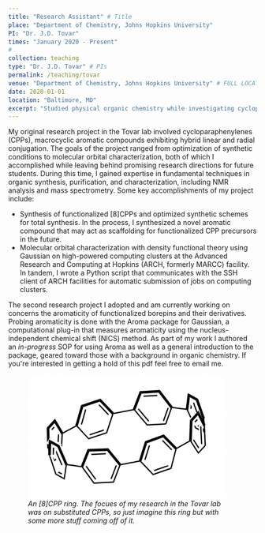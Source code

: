 ```yaml
---
title: "Research Assistant" # Title
place: "Department of Chemistry, Johns Hopkins University"
PI: "Dr. J.D. Tovar"
times: "January 2020 - Present"
#
collection: teaching
type: "Dr. J.D. Tovar" # PIs
permalink: /teaching/tovar
venue: "Department of Chemistry, Johns Hopkins University" # FULL LOCATION
date: 2020-01-01
location: "Baltimore, MD"
excerpt: "Studied physical organic chemistry while investigating cycloparaphenylenes (CPPs), macrocyclic aromatic compounds exhibiting hybrid linear and radial conjugation, and borepins, boron-containing heterocycles with interesting (anti)aromatic properties."
---
```


My original research project in the Tovar lab involved cycloparaphenylenes (CPPs), macrocyclic aromatic compounds exhibiting hybrid linear and radial conjugation. The goals of the project ranged from optimization of synthetic conditions to molecular orbital characterization, both of which I accomplished while leaving behind promising research directions for future students. During this time, I gained expertise in fundamental techniques in organic synthesis, purification, and characterization, including NMR analysis and mass spectrometry. Some key accomplishments of my project include:

- Synthesis of functionalized [8]CPPs and optimized synthetic schemes for total synthesis. In the process, I synthesized a novel aromatic compound that may act as scaffolding for functionalized CPP precursors in the future.
- Molecular orbital characterization with density functional theory using Gaussian on high-powered computing clusters at the Advanced Research and Computing at Hopkins (ARCH, formerly MARCC) facility. In tandem, I wrote a Python script that communicates with the SSH client of ARCH facilities for automatic submission of jobs on computing clusters.

The second research project I adopted and am currently working on concerns the aromaticity of functionalized borepins and their derivatives. Probing aromaticity is done with the Aroma package for Gaussian, a computational plug-in that measures aromaticity using the nucleus-independent chemical shift (NICS) method. As part of my work I authored an *in-progress* SOP for using Aroma as well as a general introduction to the package, geared toward those with a background in organic chemistry. If you're interested in getting a hold of this pdf feel free to email me.

<div class="centerfig">
  <figure>
    <img src="../files/8CPP.png" alt="[8]CPP" style="float: center; width: 400px;" />
    <div class="centercaption" style="width: 400px"><em>
    An [8]CPP ring. The focues of my research in the Tovar lab was on substituted CPPs, so just imagine this ring but with some more stuff coming off of it.
    </em></div>
  </figure>
</div>
